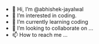 - 👋 Hi, I’m @abhishek-jayalwal
- 👀 I’m interested in coding.
- 🌱 I’m currently learning coding
- 💞️ I’m looking to collaborate on ...
- 📫 How to reach me ...

<!---
abhishek-jayalwal/abhishek-jayalwal is a ✨ special ✨ repository because its `README.md` (this file) appears on your GitHub profile.
You can click the Preview link to take a look at your changes.
--->

